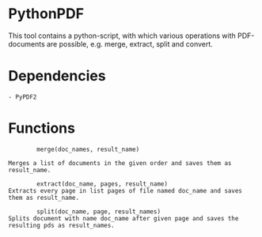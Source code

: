 # PythonPDF
This tool contains a python-script, with which various operations with PDF-documents are possible, e.g. merge, extract, split and convert.

# Dependencies
   
    - PyPDF2

# Functions

            merge(doc_names, result_name)
      
    Merges a list of documents in the given order and saves them as result_name.
    
            extract(doc_name, pages, result_name)
    Extracts every page in list pages of file named doc_name and saves them as result_name.
    
            split(doc_name, page, result_names)
    Splits document with name doc_name after given page and saves the resulting pds as result_names.